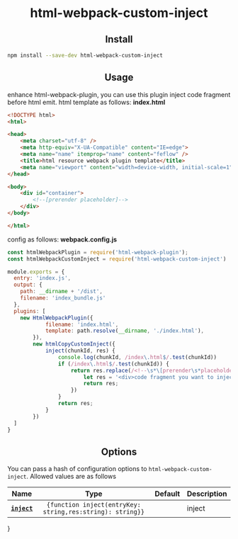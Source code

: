 <h1 align="center">html-webpack-custom-inject</h1>

<h2 align="center">Install</h2>

```bash
npm install --save-dev html-webpack-custom-inject
```

<h2 align="center">Usage</h2>

enhance html-webpack-plugin, you can use this plugin inject code fragment before html emit.
html template as follows:
**index.html**
```html
<!DOCTYPE html>
<html>

<head>
    <meta charset="utf-8" />
    <meta http-equiv="X-UA-Compatible" content="IE=edge">
    <meta name="name" itemprop="name" content="feflow" />
    <title>html resource webpack plugin template</title>
    <meta name="viewport" content="width=device-width, initial-scale=1">
</head>

<body>
    <div id="container">
        <!--[prerender placeholder]-->
    </div>
</body>

</html>
```
config as follows:
**webpack.config.js**
```js
const htmlWebpackPlugin = require('html-webpack-plugin');
const htmlWebpackCustomInject = require('html-webpack-custom-inject')

module.exports = {
  entry: 'index.js',
  output: {
    path: __dirname + '/dist',
    filename: 'index_bundle.js'
  },
  plugins: [
    new HtmlWebpackPlugin({
            filename: 'index.html',
            template: path.resolve(__dirname, './index.html'),
        }),
        new htmlCopyCustomInject({
            inject(chunkId, res) {
                console.log(chunkId, /index\.html$/.test(chunkId))
                if (/index\.html$/.test(chunkId)) {
                    return res.replace(/<!--\s*\[prerender\s*placeholder\]\s*-->/g, function() {
                        let res = '<div>code fragment you want to inject<div>';
                        return res;
                    })
                }
                return res;
            }
        })
  ]
}
```


<h2 align="center">Options</h2>

You can pass a hash of configuration options to `html-webpack-custom-inject`.
Allowed values are as follows

|Name|Type|Default|Description|
|:--:|:--:|:-----:|:----------|
|**[`inject`](#)**|`{function inject(entryKey: string,res:string): string}}`||inject|

}
